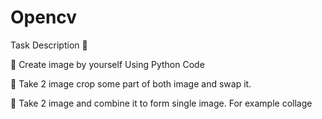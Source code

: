 # Opencv
Task Description 📄

📌 Create image by yourself Using Python Code 

📌 Take 2 image crop some part of both image and swap it. 

📌 Take 2 image and combine it to form single image. For example collage
